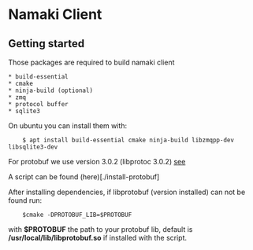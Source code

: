 Namaki Client
=============

Getting started
---------------
Those packages are required to build namaki client

    * build-essential
    * cmake
    * ninja-build (optional)
    * zmq
    * protocol buffer
    * sqlite3

On ubuntu you can install them with:
```
    $ apt install build-essential cmake ninja-build libzmqpp-dev libsqlite3-dev
```

For protobuf we use version 3.0.2 (libprotoc 3.0.2)
[see](https://github.com/google/protobuf#protocol-buffers---googles-data-interchange-format)

A script can be found (here)[./install-protobuf]

After installing dependencies, if libprotobuf (version installed) can not be
found run:
```
    $cmake -DPROTOBUF_LIB=$PROTOBUF
```
with **$PROTOBUF** the path to your protobuf lib, default is
**/usr/local/lib/libprotobuf.so** if installed with the script.

